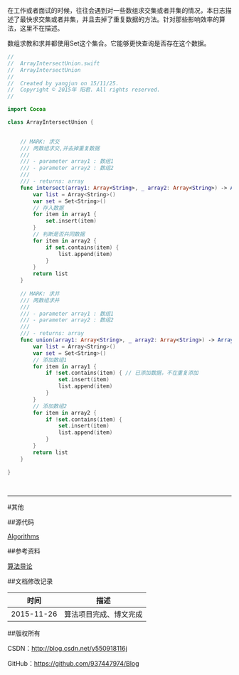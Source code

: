 在工作或者面试的时候，往往会遇到对一些数组求交集或者并集的情况，本日志描述了最快求交集或者并集，并且去掉了重复数据的方法。针对那些影响效率的算法，这里不在描述。

数组求教和求并都使用Set这个集合。它能够更快查询是否存在这个数据。

```swift
//
//  ArrayIntersectUnion.swift
//  ArrayIntersectUnion
//
//  Created by yangjun on 15/11/25.
//  Copyright © 2015年 阳君. All rights reserved.
//

import Cocoa

class ArrayIntersectUnion {

    
    // MARK: 求交
    /// 两数组求交,并去掉重复数据
    ///
    /// - parameter array1 : 数组1
    /// - parameter array2 : 数组2
    ///
    /// - returns: array
    func intersect(array1: Array<String>, _ array2: Array<String>) -> Array<String> {
        var list = Array<String>()
        var set = Set<String>()
        // 存入数据
        for item in array1 {
            set.insert(item)
        }
        // 判断是否共同数据
        for item in array2 {
            if set.contains(item) {
                list.append(item)
            }
        }
        return list
    }
    
    // MARK: 求并
    /// 两数组求并
    ///
    /// - parameter array1 : 数组1
    /// - parameter array2 : 数组2
    ///
    /// - returns: array
    func union(array1: Array<String>, _ array2: Array<String>) -> Array<String> {
        var list = Array<String>()
        var set = Set<String>()
        // 添加数组1
        for item in array1 {
            if !set.contains(item) { // 已添加数据，不在重复添加
                set.insert(item)
                list.append(item)
            }
        }
        // 添加数组2
        for item in array2 {
            if !set.contains(item) {
                set.insert(item)
                list.append(item)
            }
        }
        return list
    }
    
}
```

&#160;

----------

#其他

##源代码

[Algorithms](https://github.com/937447974/Algorithms)

##参考资料

[算法导论](https://github.com/937447974/LearningMaterials)

##文档修改记录

| 时间 | 描述 |
| ---- | ---- |
| 2015-11-26 | 算法项目完成、博文完成 |

##版权所有

CSDN：http://blog.csdn.net/y550918116j

GitHub：https://github.com/937447974/Blog
